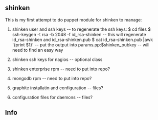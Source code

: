 shinken
-------

This is my first attempt to do puppet module for shinken to manage:
1. shinken user and ssh keys
-- to regenerate the ssh keys:
    $ cd files
    $ ssh-keygen -t rsa -b 2048 -f id_rsa-shinken
    -- this will regenerate id_rsa-shinken and id_rsa-shinken.pub
    $ cat id_rsa-shinken.pub |awk '{print $1}'
    -- put the output into params.pp:$shinken_pubkey 
    -- will need to find an easy way

2. shinken ssh keys for nagios
-- optional class

3. shinken enterprise rpm
-- need to put into repo?

4. mongodb rpm
-- need to put into repo?

5. graphite installatin and configuration
-- files?

6. configuration files for daemons
-- files?


Info
----

